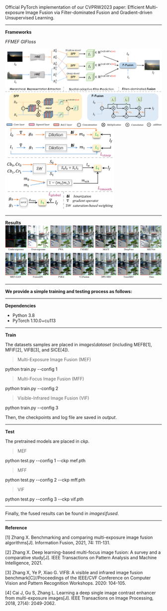Official PyTorch implementation of our CVPRW2023 paper: Efficient Multi-exposure Image Fusion via Filter-dominated Fusion and Gradient-driven Unsupervised Learning.

-------------------------------------------------
**Frameworks**

*FFMEF* *GIFloss*

<img src="https://github.com/keviner1/imgs/blob/main/FFMEF-model.png?raw=true" width="600px"> <img src="https://github.com/keviner1/imgs/blob/main/FFMEF-loss.png?raw=true" width="350px">

-------------------------------------------------
**Results**
![show](https://github.com/keviner1/imgs/blob/main/FFMEF-comp.png?raw=true)

-------------------------------------------------
**We provide a simple training and testing process as follows:**

-------------------------------------------------
**Dependencies**
* Python 3.8
* PyTorch 1.10.0+cu113

-------------------------------------------------
**Train**

The datasets samples are placed in *images\dataset* (including MEFB[1], MFIF[2], VIFB[3], and SICE[4]).

> Multi-Exposure Image Fusion (MEF)

python train.py --config 1

> Multi-Focus Image Fusion (MFF)

python train.py --config 2

> Visible-Infrared Image Fusion (VIF)

python train.py --config 3

Then, the checkpoints and log file are saved in *output*.

-------------------------------------------------
**Test**

The pretrained models are placed in *ckp*.

> MEF

python test.py --config 1 --ckp mef.pth

> MFF

python test.py --config 2 --ckp mff.pth

> VIF

python test.py --config 3 --ckp vif.pth

-------------------------------------------------
Finally, the fused results can be found in *images\fused*.

-------------------------------------------------
**Reference**

[1] Zhang X. Benchmarking and comparing multi-exposure image fusion algorithms[J]. Information Fusion, 2021, 74: 111-131.

[2] Zhang X. Deep learning-based multi-focus image fusion: A survey and a comparative study[J]. IEEE Transactions on Pattern Analysis and Machine Intelligence, 2021.

[3] Zhang X, Ye P, Xiao G. VIFB: A visible and infrared image fusion benchmark[C]//Proceedings of the IEEE/CVF Conference on Computer Vision and Pattern Recognition Workshops. 2020: 104-105.

[4] Cai J, Gu S, Zhang L. Learning a deep single image contrast enhancer from multi-exposure images[J]. IEEE Transactions on Image Processing, 2018, 27(4): 2049-2062.


